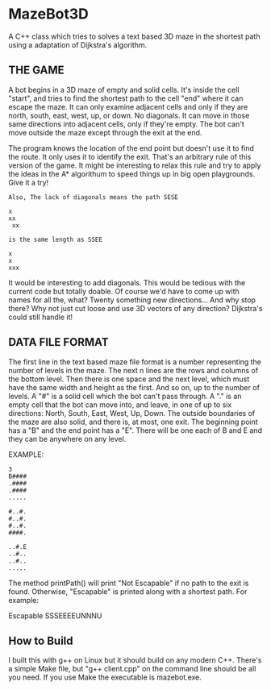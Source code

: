 MazeBot3D
=========

A C++ class which tries to solves a text based 3D maze in the shortest path using a adaptation of Dijkstra's algorithm.

THE GAME
--------

A bot begins in a 3D maze of empty and solid cells. It's inside the cell "start", and tries to find the shortest path to the cell "end" where it can escape the maze. It can only examine adjacent cells and only if they are north, south, east, west, up, or down. No diagonals. It can move in those same directions into adjacent cells, only if they're empty. The bot can't move outside the maze except through the exit at the end.

The program knows the location of the end point but doesn't use it to find the route. It only uses it to identify the exit. That's an arbitrary rule of this version of the game. It might be interesting to relax this rule and try to apply the ideas in the A* algorithum to speed things up in big open playgrounds. Give it a try!

    Also, The lack of diagonals means the path SESE 

    x
    xx
     xx

    is the same length as SSEE

    x
    x
    xxx

It would be interesting to add diagonals. This would be tedious with the current code but totally doable. Of course we'd have to come up with names for all the, what? Twenty something new directions... And why stop there? Why not just cut loose and use 3D vectors of any direction? Dijkstra's could still handle it!


DATA FILE FORMAT
----------------

The first line in the text based maze file format is a number representing the number of levels in the maze. The next n lines are the rows and columns of the bottom level. Then there is one space and the next level, which must have the same width and height as the first. And so on, up to the number of levels. A "#" is a solid cell which the bot can't pass through. A "." is an empty cell that the bot can move into, and leave, in one of up to six directions: North, South, East, West, Up, Down. The outside boundaries of the maze are also solid, and there is, at most, one exit. The beginning point has a "B" and the end point has a "E". There will be one each of B and E and they can be anywhere on any level.


EXAMPLE:

    3
    B####
    .####
    .####
    .....

    #..#.
    #..#.
    #..#.
    ####.

    ..#.E
    ..#..
    ..#..
    .....


The method printPath() will print "Not Escapable" if no path to the exit is found. Otherwise, "Escapable" is printed along with a shortest path. For example:

Escapable SSSEEEEUNNNU

How to Build
------------

I built this with g++ on Linux but it should build on any modern C++. 
There's a simple Make file, but "g++ client.cpp" on the command
line should be all you need. If you use Make the executable is mazebot.exe.



